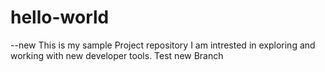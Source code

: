 # hello-world

--new
This is my sample Project repository 
I am intrested in exploring and working with new developer tools.
Test new Branch
